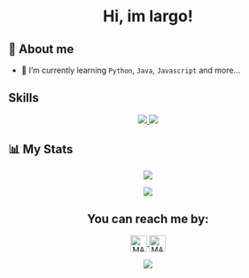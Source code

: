   <h1 align="center"><b>
   Hi, im largo!</b>
</h1>

## :triangular_flag_on_post: About me

- 🌱 I’m currently learning `Python`, `Java`, `Javascript` and more...

## Skills
<p align="center">

<p align="center">
  <a href="https://skillicons.dev">
    <img src="https://skillicons.dev/icons?i=html,js,java,py,git,github" />
    <img src="https://skillicons.dev/icons?i=vscode" />

  </a>
</p>


## :bar_chart: My Stats

<p align="center">
   <img  align="center"  src="https://github-readme-stats.vercel.app/api/top-langs/?username=imlargo&layout=compact">
 </p>


<p align="center">
<img  src="https://github-readme-streak-stats.herokuapp.com?user=imlargo&theme=tokyonight_duo&hide_border=true"
</p>


<h2 align="center">You can reach me by:</h2>
    <p align="center">  
      <a href="https://linkedin.com/in/imlargo/" target="_blank">
        <img align="center" src="https://img.shields.io/badge/linkedin-%231DA1F2.svg?style=for-the-badge&logo=linkedin&logoColor=white" alt="MARV" height="30">
      </a>
        <a href="https://instagram.com/im_largo" target="_blank">
        <img align="center" src="https://img.shields.io/badge/instagram-%23E4405F.svg?style=for-the-badge&logo=Instagram&logoColor=white" alt="MARV" height="30">
      </a>
    </p>
  
<p align="center">
  <a href="https://github.com/DenverCoder1/readme-typing-svg"><img src="https://readme-typing-svg.herokuapp.com?font=Time+New+Roman&color=cyan&size=25&center=true&vCenter=true&width=600&height=100&lines=Thank+you!&hearts;"></a>

</p>

  

<!---
imlargo/imlargo is a ✨ special ✨ repository because its `README.md` (this file) appears on your GitHub profile.
You can click the Preview link to take a look at your changes.
--->
